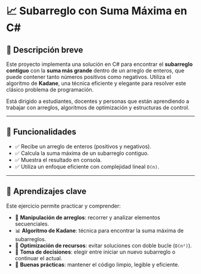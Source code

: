 # 📈 Subarreglo con Suma Máxima en C#

## 🎯 Descripción breve

Este proyecto implementa una solución en C# para encontrar el **subarreglo contiguo** con la **suma más grande** dentro de un arreglo de enteros, que puede contener tanto números positivos como negativos. Utiliza el algoritmo de **Kadane**, una técnica eficiente y elegante para resolver este clásico problema de programación.

Está dirigido a estudiantes, docentes y personas que están aprendiendo a trabajar con arreglos, algoritmos de optimización y estructuras de control.

---

## 📌 Funcionalidades

- ✅ Recibe un arreglo de enteros (positivos y negativos).
- ✅ Calcula la suma máxima de un subarreglo contiguo.
- ✅ Muestra el resultado en consola.
- ✅ Utiliza un enfoque eficiente con complejidad lineal `O(n)`.

---

## 🧠 Aprendizajes clave

Este ejercicio permite practicar y comprender:

- 🔢 **Manipulación de arreglos**: recorrer y analizar elementos secuenciales.
- 📊 **Algoritmo de Kadane**: técnica para encontrar la suma máxima de subarreglos.
- 🧮 **Optimización de recursos**: evitar soluciones con doble bucle (`O(n²)`).
- 🧠 **Toma de decisiones**: elegir entre iniciar un nuevo subarreglo o continuar el actual.
- 🧪 **Buenas prácticas**: mantener el código limpio, legible y eficiente.

